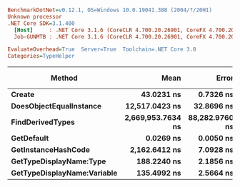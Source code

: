 ``` ini

BenchmarkDotNet=v0.12.1, OS=Windows 10.0.19041.388 (2004/?/20H1)
Unknown processor
.NET Core SDK=3.1.400
  [Host]     : .NET Core 3.1.6 (CoreCLR 4.700.20.26901, CoreFX 4.700.20.31603), X64 RyuJIT
  Job-GUNMTB : .NET Core 3.1.6 (CoreCLR 4.700.20.26901, CoreFX 4.700.20.31603), X64 RyuJIT

EvaluateOverhead=True  Server=True  Toolchain=.NET Core 3.0  
Categories=TypeHelper  

```
|                      Method |              Mean |          Error |          StdDev |            Median |  Gen 0 | Gen 1 | Gen 2 | Allocated |
|---------------------------- |------------------:|---------------:|----------------:|------------------:|-------:|------:|------:|----------:|
|                      **Create** |        **43.0231 ns** |      **0.7326 ns** |       **0.6853 ns** |        **42.7089 ns** | **0.0126** |     **-** |     **-** |     **120 B** |
|     **DoesObjectEqualInstance** |    **12,517.0423 ns** |     **32.8696 ns** |      **25.6624 ns** |    **12,511.1259 ns** | **0.5646** |     **-** |     **-** |    **5446 B** |
|            **FindDerivedTypes** | **2,669,953.7634 ns** | **88,282.9760 ns** | **250,444.1088 ns** | **2,564,100.0000 ns** |      **-** |     **-** |     **-** |  **180368 B** |
|                  **GetDefault** |         **0.0269 ns** |      **0.0050 ns** |       **0.0044 ns** |         **0.0265 ns** |      **-** |     **-** |     **-** |         **-** |
|         **GetInstanceHashCode** |     **2,162.6412 ns** |      **7.0928 ns** |       **5.9228 ns** |     **2,163.2399 ns** | **0.0458** |     **-** |     **-** |     **432 B** |
|     **GetTypeDisplayName:Type** |       **188.2240 ns** |      **2.1856 ns** |       **2.0444 ns** |       **187.2692 ns** | **0.0415** |     **-** |     **-** |     **392 B** |
| **GetTypeDisplayName:Variable** |       **135.4992 ns** |      **2.5664 ns** |       **2.5206 ns** |       **137.0704 ns** | **0.0417** |     **-** |     **-** |     **392 B** |
